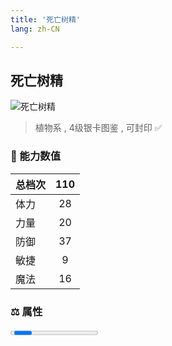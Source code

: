 ```yaml
---
title: '死亡树精'
lang: zh-CN

---
```


<RouterBack />

## 死亡树精

![死亡树精](https://user-images.githubusercontent.com/78347270/115957202-05459880-a53c-11eb-9a64-fd63c4dbe23a.gif) 

> 植物系 , 4级银卡图鉴<Card :type="1" /> , 可封印 ✅ 


### 💪 能力数值

| 总档次       | 110            |
| :----------- |:-------------:|
| 体力      | 28   <Stars :number="3" />  |
| 力量      | 20   <Stars :number="2" />  |
| 防御      | 37   <Stars :number="3.5" />  | 
| 敏捷      | 9  <Stars :number="1" />  | 
| 魔法      | 16  <Stars :number="1.5" />   | 


### ⚖️ 属性


<Progress earth :number="6" />

<Progress water :number="4" />

<Progress fire :number="0" />

<Progress wind :number="0" />

### ✨ 技能栏 <Strong>8个</Strong>

- 攻击
- 防御

### 👶 1级出现点

- 莎莲娜岛 杰诺瓦村东门往蒂娜村方向， 参考坐标(361,339)





